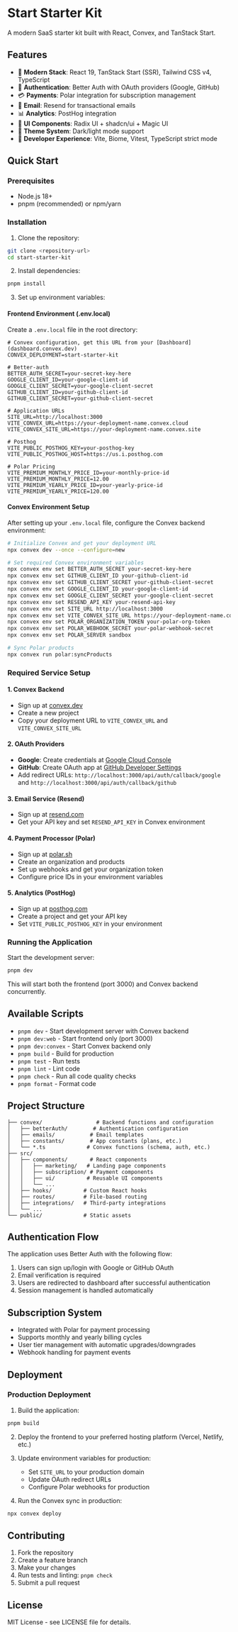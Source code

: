 # Start Starter Kit

A modern SaaS starter kit built with React, Convex, and TanStack Start.

## Features

- 🚀 **Modern Stack**: React 19, TanStack Start (SSR), Tailwind CSS v4, TypeScript
- 🔐 **Authentication**: Better Auth with OAuth providers (Google, GitHub)
- 💳 **Payments**: Polar integration for subscription management
- 📧 **Email**: Resend for transactional emails
- 📊 **Analytics**: PostHog integration
- 🎨 **UI Components**: Radix UI + shadcn/ui + Magic UI
- 🌙 **Theme System**: Dark/light mode support
- 🔧 **Developer Experience**: Vite, Biome, Vitest, TypeScript strict mode

## Quick Start

### Prerequisites

- Node.js 18+ 
- pnpm (recommended) or npm/yarn

### Installation

1. Clone the repository:
```bash
git clone <repository-url>
cd start-starter-kit
```

2. Install dependencies:
```bash
pnpm install
```

3. Set up environment variables:

#### Frontend Environment (.env.local)

Create a `.env.local` file in the root directory:

```env
# Convex configuration, get this URL from your [Dashboard](dashboard.convex.dev)
CONVEX_DEPLOYMENT=start-starter-kit

# Better-auth
BETTER_AUTH_SECRET=your-secret-key-here
GOOGLE_CLIENT_ID=your-google-client-id
GOOGLE_CLIENT_SECRET=your-google-client-secret
GITHUB_CLIENT_ID=your-github-client-id
GITHUB_CLIENT_SECRET=your-github-client-secret

# Application URLs
SITE_URL=http://localhost:3000
VITE_CONVEX_URL=https://your-deployment-name.convex.cloud
VITE_CONVEX_SITE_URL=https://your-deployment-name.convex.site

# Posthog
VITE_PUBLIC_POSTHOG_KEY=your-posthog-key
VITE_PUBLIC_POSTHOG_HOST=https://us.i.posthog.com

# Polar Pricing
VITE_PREMIUM_MONTHLY_PRICE_ID=your-monthly-price-id
VITE_PREMIUM_MONTHLY_PRICE=12.00
VITE_PREMIUM_YEARLY_PRICE_ID=your-yearly-price-id
VITE_PREMIUM_YEARLY_PRICE=120.00
```

#### Convex Environment Setup

After setting up your `.env.local` file, configure the Convex backend environment:

```bash
# Initialize Convex and get your deployment URL
npx convex dev --once --configure=new

# Set required Convex environment variables
npx convex env set BETTER_AUTH_SECRET your-secret-key-here
npx convex env set GITHUB_CLIENT_ID your-github-client-id
npx convex env set GITHUB_CLIENT_SECRET your-github-client-secret
npx convex env set GOOGLE_CLIENT_ID your-google-client-id
npx convex env set GOOGLE_CLIENT_SECRET your-google-client-secret
npx convex env set RESEND_API_KEY your-resend-api-key
npx convex env set SITE_URL http://localhost:3000
npx convex env set VITE_CONVEX_SITE_URL https://your-deployment-name.convex.site
npx convex env set POLAR_ORGANIZATION_TOKEN your-polar-org-token
npx convex env set POLAR_WEBHOOK_SECRET your-polar-webhook-secret
npx convex env set POLAR_SERVER sandbox

# Sync Polar products
npx convex run polar:syncProducts
```

### Required Service Setup

#### 1. Convex Backend
- Sign up at [convex.dev](https://convex.dev)
- Create a new project
- Copy your deployment URL to `VITE_CONVEX_URL` and `VITE_CONVEX_SITE_URL`

#### 2. OAuth Providers
- **Google**: Create credentials at [Google Cloud Console](https://console.cloud.google.com/apis/credentials)
- **GitHub**: Create OAuth app at [GitHub Developer Settings](https://github.com/settings/applications/new)
- Add redirect URLs: `http://localhost:3000/api/auth/callback/google` and `http://localhost:3000/api/auth/callback/github`

#### 3. Email Service (Resend)
- Sign up at [resend.com](https://resend.com)
- Get your API key and set `RESEND_API_KEY` in Convex environment

#### 4. Payment Processor (Polar)
- Sign up at [polar.sh](https://polar.sh)
- Create an organization and products
- Set up webhooks and get your organization token
- Configure price IDs in your environment variables

#### 5. Analytics (PostHog)
- Sign up at [posthog.com](https://posthog.com)
- Create a project and get your API key
- Set `VITE_PUBLIC_POSTHOG_KEY` in your environment

### Running the Application

Start the development server:

```bash
pnpm dev
```

This will start both the frontend (port 3000) and Convex backend concurrently.

## Available Scripts

- `pnpm dev` - Start development server with Convex backend
- `pnpm dev:web` - Start frontend only (port 3000)
- `pnpm dev:convex` - Start Convex backend only
- `pnpm build` - Build for production
- `pnpm test` - Run tests
- `pnpm lint` - Lint code
- `pnpm check` - Run all code quality checks
- `pnpm format` - Format code

## Project Structure

```
├── convex/                 # Backend functions and configuration
│   ├── betterAuth/        # Authentication configuration
│   ├── emails/           # Email templates
│   ├── constants/        # App constants (plans, etc.)
│   └── *.ts             # Convex functions (schema, auth, etc.)
├── src/
│   ├── components/       # React components
│   │   ├── marketing/   # Landing page components
│   │   ├── subscription/ # Payment components
│   │   ├── ui/          # Reusable UI components
│   │   └── ...
│   ├── hooks/          # Custom React hooks
│   ├── routes/         # File-based routing
│   ├── integrations/   # Third-party integrations
│   └── ...
└── public/             # Static assets
```

## Authentication Flow

The application uses Better Auth with the following flow:
1. Users can sign up/login with Google or GitHub OAuth
2. Email verification is required
3. Users are redirected to dashboard after successful authentication
4. Session management is handled automatically

## Subscription System

- Integrated with Polar for payment processing
- Supports monthly and yearly billing cycles
- User tier management with automatic upgrades/downgrades
- Webhook handling for payment events

## Deployment

### Production Deployment

1. Build the application:
```bash
pnpm build
```

2. Deploy the frontend to your preferred hosting platform (Vercel, Netlify, etc.)

3. Update environment variables for production:
   - Set `SITE_URL` to your production domain
   - Update OAuth redirect URLs
   - Configure Polar webhooks for production

4. Run the Convex sync in production:
```bash
npx convex deploy
```

## Contributing

1. Fork the repository
2. Create a feature branch
3. Make your changes
4. Run tests and linting: `pnpm check`
5. Submit a pull request

## License

MIT License - see LICENSE file for details.
